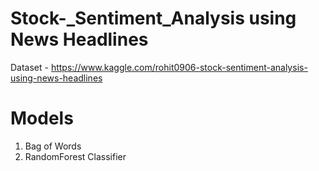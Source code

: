 # Stock-_Sentiment_Analysis using News Headlines
Dataset - https://www.kaggle.com/rohit0906-stock-sentiment-analysis-using-news-headlines

# Models 
1. Bag of Words
2. RandomForest Classifier

